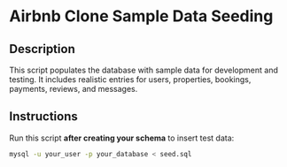 # Airbnb Clone Sample Data Seeding

## Description
This script populates the database with sample data for development and testing. It includes realistic entries for users, properties, bookings, payments, reviews, and messages.

## Instructions
Run this script **after creating your schema** to insert test data:

```bash
mysql -u your_user -p your_database < seed.sql
